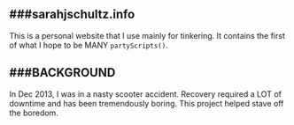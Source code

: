 ###sarahjschultz.info
-----------------------
This is a personal website that I use mainly for tinkering. It contains the first of what I hope to be MANY ```partyScripts()```.

###BACKGROUND
-----------------------
In Dec 2013, I was in a nasty scooter accident. Recovery required a LOT of downtime and has been tremendously boring. This
project helped stave off the boredom.  
